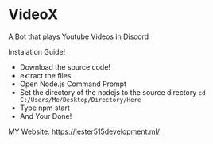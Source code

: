 # VideoX
A Bot that plays Youtube Videos in Discord


Instalation Guide!
 - Download the source code!
 - extract the files
 - Open Node.js Command Prompt
 - Set the directory of the nodejs to the source directory `cd C:/Users/Me/Desktop/Directory/Here`
 - Type npm start
 - And Your Done!

MY Website: https://jester515development.ml/
